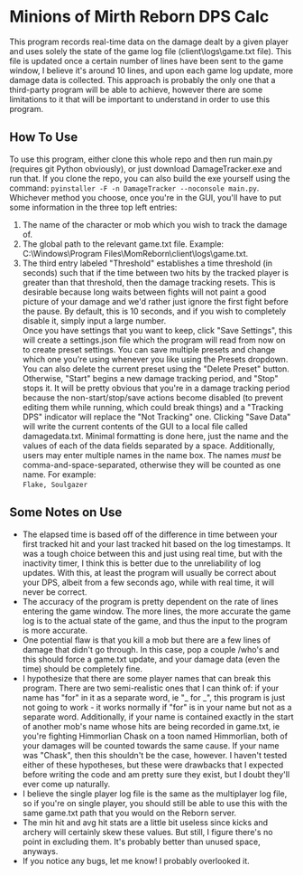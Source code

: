# Minions of Mirth Reborn DPS Calc
This program records real-time data on the damage dealt by a given player and uses solely the state of the game log file (client\logs\game.txt file). This file is updated once a certain number of lines have been sent to the game window, I believe it's around 10 lines, and upon each game log update, more damage data is collected. This approach is probably the only one that a third-party program will be able to achieve, however there are some limitations to it that will be important to understand in order to use this program.
## How To Use
To use this program, either clone this whole repo and then run main.py (requires git Python obviously), or just download DamageTracker.exe and run that. If you clone the repo, you can also build the exe yourself using the command: `pyinstaller -F -n DamageTracker --noconsole main.py`.
Whichever method you choose, once you're in the GUI, you'll have to put some information in the three top left entries:
1. The name of the character or mob which you wish to track the damage of.  
2. The global path to the relevant game.txt file. Example: C:\Windows\Program Files\MomReborn\client\logs\game.txt.  
3. The third entry labeled "Threshold" establishes a time threshold (in seconds) such that if the time between two hits by the tracked player is greater than that threshold, then the damage tracking resets. This is desirable because long waits between fights will not paint a good picture of your damage and we'd rather just ignore the first fight before the pause. By default, this is 10 seconds, and if you wish to completely disable it, simply input a large number.  
Once you have settings that you want to keep, click "Save Settings", this will create a settings.json file which the program will read from now on to create preset settings. You can save multiple presets and change which one you're using whenever you like using the Presets dropdown. You can also delete the current preset using the "Delete Preset" button.
Otherwise, "Start" begins a new damage tracking period, and "Stop" stops it. It will be pretty obvious that you're in a damage tracking period because the non-start/stop/save actions become disabled (to prevent editing them while running, which could break things) and a "Tracking DPS" indicator will replace the "Not Tracking" one. Clicking "Save Data" will write the current contents of the GUI to a local file called damagedata.txt. Minimal formatting is done here, just the name and the values of each of the data fields separated by a space. 
Additionally, users may enter multiple names in the name box. The names *must* be comma-and-space-separated, otherwise they will be counted as one name. For example:  
`Flake, Soulgazer`

## Some Notes on Use
- The elapsed time is based off of the difference in time between your first tracked hit and your last tracked hit based on the log timestamps. It was a tough choice between this and just using real time, but with the inactivity timer, I think this is better due to the unreliability of log updates. With this, at least the program will usually be correct about your DPS, albeit from a few seconds ago, while with real time, it will never be correct.
- The accuracy of the program is pretty dependent on the rate of lines entering the game window. The more lines, the more accurate the game log is to the actual state of the game, and thus the input to the program is more accurate. 
- One potential flaw is that you kill a mob but there are a few lines of damage that didn't go through. In this case, pop a couple /who's and this should force a game.txt update, and your damage data (even the time) should be completely fine.
- I hypothesize that there are some player names that can break this program. There are two semi-realistic ones that I can think of: if your name has "for" in it as a separate word, ie "\_ for \_", this program is just not going to work - it works normally if "for" is in your name but not as a separate word. Additionally, if your name is contained exactly in the start of another mob's name whose hits are being recorded in game.txt, ie you're fighting Himmorlian Chask on a toon named Himmorlian, both of your damages will be counted towards the same cause. If your name was "Chask", then this shouldn't be the case, however. I haven't tested either of these hypotheses, but these were drawbacks that I expected before writing the code and am pretty sure they exist, but I doubt they'll ever come up naturally.
- I believe the single player log file is the same as the multiplayer log file, so if you're on single player, you should still be able to use this with the same game.txt path that you would on the Reborn server.
- The min hit and avg hit stats are a little bit useless since kicks and archery will certainly skew these values. But still, I figure there's no point in excluding them. It's probably better than unused space, anyways.
- If you notice any bugs, let me know! I probably overlooked it.